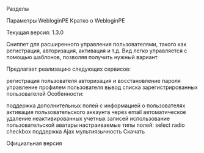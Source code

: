Разделы

Параметры WebloginPE
Кратко о WebloginPE

Текущая версия: 1.3.0

Сниппет для расширенного управления пользователями, такого как регистрация, авторизация, активация и т.д. Вид легко управляется с помощью шаблонов, позволяя получить нужный вариант.

Предлагает реализацию следующих сервисов:

регистрация пользователя
авторизация и восстановление пароля
управление профилем пользователя
вывод списка зарегистрированных пользователей
Особенности:

поддержка дополнительных полей с информацией о пользователях
активация пользовательского аккаунта через email
автоматическое удаление неактивированных учетных записей
использование пользовательской аватары
настраиваемые типы полей:
select
radio
checkbox
поддержка Ajax
мультиязычность
Скачать

Официальная версия
